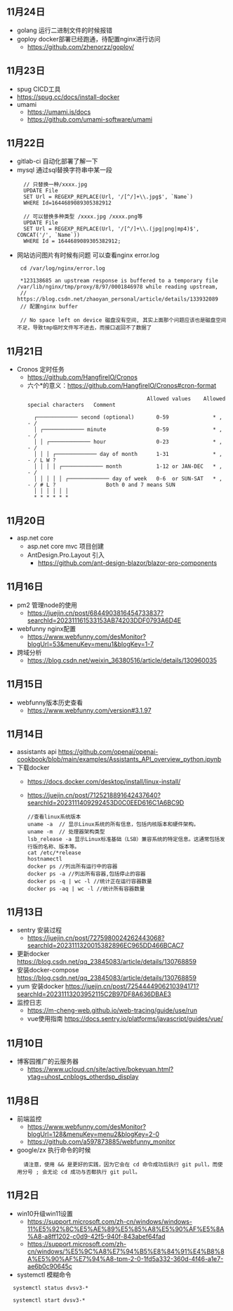 ## 11月24日
- golang  运行二进制文件的时候报错
- goploy docker部署已经跑通，待配置nginx进行访问
  - https://github.com/zhenorzz/goploy/
## 11月23日
- spug CICD工具
- https://spug.cc/docs/install-docker
- umami  
  - https://umami.is/docs
  - https://github.com/umami-software/umami
## 11月22日
- gitlab-ci 自动化部署了解一下
- mysql 通过sql替换字符串中某一段
  ```
    // 只替换一种/xxxx.jpg
    UPDATE File 
    SET Url = REGEXP_REPLACE(Url, '/[^/]+\\.jpg$', `Name`)
    WHERE Id=1644689089305382912

    // 可以替换多种类型 /xxxx.jpg /xxxx.png等
    UPDATE File 
    SET Url = REGEXP_REPLACE(Url, '/[^/]+\\.(jpg|png|mp4)$', CONCAT('/', `Name`))
    WHERE Id = 1644689089305382912;
  ```
- 网站访问图片有时候有问题 可以查看nginx error.log
  ```
   cd /var/log/nginx/error.log

   *123138685 an upstream response is buffered to a temporary file /var/lib/nginx/tmp/proxy/8/97/0001846978 while reading upstream, 
   // https://blog.csdn.net/zhaoyan_personal/article/details/133932089
   // 配置nginx buffer

   // No space left on device 磁盘没有空间, 其实上面那个问题应该也是磁盘空间不足，导致tmp临时文件写不进去，而接口返回不了数据了
  ```
## 11月21日
- Cronos 定时任务
  - https://github.com/HangfireIO/Cronos
  - 六个*的意义：https://github.com/HangfireIO/Cronos#cron-format
    ```
                                          Allowed values    Allowed special characters   Comment

      ┌───────────── second (optional)       0-59              * , - /                      
      │ ┌───────────── minute                0-59              * , - /                      
      │ │ ┌───────────── hour                0-23              * , - /                      
      │ │ │ ┌───────────── day of month      1-31              * , - / L W ?                
      │ │ │ │ ┌───────────── month           1-12 or JAN-DEC   * , - /                      
      │ │ │ │ │ ┌───────────── day of week   0-6  or SUN-SAT   * , - / # L ?                Both 0 and 7 means SUN
      │ │ │ │ │ │
      * * * * * *
    ```
## 11月20日
- asp.net core 
  - asp.net core mvc 项目创建
  - AntDesign.Pro.Layout 引入
    - https://github.com/ant-design-blazor/blazor-pro-components
## 11月16日
- pm2 管理node的使用
  - https://juejin.cn/post/6844903816454733837?searchId=202311161533153AB74203DDF0793A6D4E
- webfunny nginx配置
  - https://www.webfunny.com/desMonitor?blogUrl=53&menuKey=menu1&blogKey=1-7
- 跨域分析
  - https://blog.csdn.net/weixin_36380516/article/details/130960035
## 11月15日
- webfunny版本历史查看
  - https://www.webfunny.com/version#3.1.97
## 11月14日
- assistants api https://github.com/openai/openai-cookbook/blob/main/examples/Assistants_API_overview_python.ipynb
- 下载docker 
  - https://docs.docker.com/desktop/install/linux-install/
  - https://juejin.cn/post/7125218891642437640?searchId=2023111409292453D0C0EED616C1A6BC9D
  
    ```
    //查看linux系统版本
    uname -a  // 显示Linux系统的所有信息，包括内核版本和硬件架构。
    uname -m  // 处理器架构类型
    lsb_release -a 显示Linux标准基础（LSB）兼容系统的特定信息。这通常包括发行版的名称、版本等。
    cat /etc/*release
    hostnamectl
    docker ps //列出所有运行中的容器
    docker ps -a //列出所有容器,包括停止的容器
    docker ps -q | wc -l //统计正在运行容器数量
    docker ps -aq | wc -l //统计所有容器数量
    ```
## 11月13日
- sentry 安装过程
  - https://juejin.cn/post/7275980024262443068?searchId=2023111320015382896EC965DD466BCAC7
- 更新docker https://blog.csdn.net/qq_23845083/article/details/130768859
- 安装docker-compose https://blog.csdn.net/qq_23845083/article/details/130768859 
- yum 安装docker https://juejin.cn/post/7254444906210394171?searchId=20231113203952115C2B97DF8A636DBAE3
- 监控日志
  - https://m-cheng-web.github.io/web-tracing/guide/use/run
  - vue使用指南 https://docs.sentry.io/platforms/javascript/guides/vue/
## 11月10日
- 博客园推广的云服务器
  - https://www.ucloud.cn/site/active/bokeyuan.html?ytag=uhost_cnblogs_otherdsp_display
## 11月8日
- 前端监控
  - https://www.webfunny.com/desMonitor?blogUrl=128&menuKey=menu2&blogKey=2-0
  - https://github.com/a597873885/webfunny_monitor
- google/zx 执行命令的时候
  ```
    请注意，使用 && 是更好的实践，因为它会在 cd 命令成功后执行 git pull，而使用分号 ; 会无论 cd 成功与否都执行 git pull。
  ```

## 11月2日
- win10升级win11设置
  - https://support.microsoft.com/zh-cn/windows/windows-11%E5%92%8C%E5%AE%89%E5%85%A8%E5%90%AF%E5%8A%A8-a8ff1202-c0d9-42f5-940f-843abef64fad
  - https://support.microsoft.com/zh-cn/windows/%E5%9C%A8%E7%94%B5%E8%84%91%E4%B8%8A%E5%90%AF%E7%94%A8-tpm-2-0-1fd5a332-360d-4f46-a1e7-ae6b0c90645c
- systemctl 模糊命令
```
  systemctl status dvsv3-*

  systemctl start dvsv3-*
```
